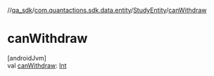 //[qa_sdk](../../../index.md)/[com.quantactions.sdk.data.entity](../index.md)/[StudyEntity](index.md)/[canWithdraw](can-withdraw.md)

# canWithdraw

[androidJvm]\
val [canWithdraw](can-withdraw.md): [Int](https://kotlinlang.org/api/latest/jvm/stdlib/kotlin/-int/index.html)
